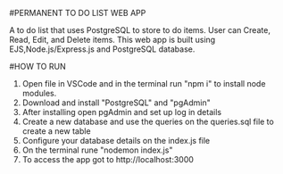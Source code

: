 #PERMANENT TO DO LIST WEB APP

A to do list that uses PostgreSQL to store to do items.
User can Create, Read, Edit, and Delete items.
This web app is built using EJS,Node.js/Express.js and PostgreSQL database.

#HOW TO RUN

1. Open file in VSCode and in the terminal run "npm i" to install node modules.
2. Download and install "PostgreSQL" and "pgAdmin"
3. After installing open pgAdmin and set up log in details
4. Create a new database and use the queries on the queries.sql file to create a new table
5. Configure your database details on the index.js file
6. On the terminal rune "nodemon index.js"
7. To access the app got to http://localhost:3000
